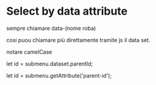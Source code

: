# Select by data attribute

sempre chiamare data-(nome roba)

cosi puou chiamare più direttamente tramite js il data set.

notare camelCase

 let id = submenu.dataset.parentId;

let id = submenu.getAttribute('parent-id'); 

